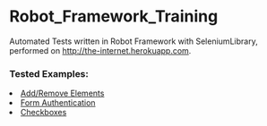 # Robot_Framework_Training
Automated Tests written in Robot Framework with SeleniumLibrary, performed on http://the-internet.herokuapp.com.

<h3>Tested Examples:</h3>
<li>
<a href="https://the-internet.herokuapp.com/add_remove_elements/" rel="nofollow">Add/Remove Elements</a>
  </li>
  <li>
<a href="https://the-internet.herokuapp.com/login" rel="nofollow">Form Authentication</a>
  </li>
  <li>
<a href="https://the-internet.herokuapp.com/checkboxes" rel="nofollow">Checkboxes</a>
  </li>
